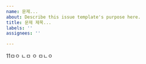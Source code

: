 ```yaml
---
name: 문제...
about: Describe this issue template's purpose here.
title: 문제 제목...
labels: ''
assignees: ''

---
```


11ㅁㅇ
ㄴㅁ
ㅇ
ㅁㄴㅇ
